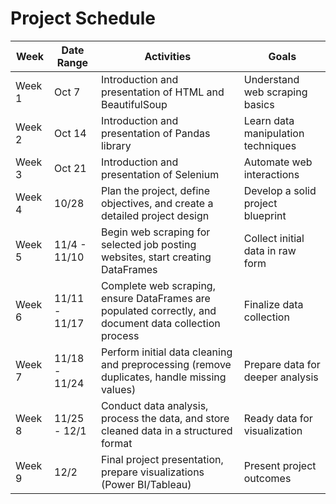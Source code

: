 # Project Schedule

| **Week** | **Date Range**   | **Activities**                                                                                         | **Goals**                           |
|----------|-------------------|--------------------------------------------------------------------------------------------------------|-------------------------------------|
| Week 1   | Oct 7            | Introduction and presentation of HTML and BeautifulSoup                                                | Understand web scraping basics      |
| Week 2   | Oct 14           | Introduction and presentation of Pandas library                                                        | Learn data manipulation techniques  |
| Week 3   | Oct 21           | Introduction and presentation of Selenium                                                              | Automate web interactions           |
| Week 4   | 10/28            | Plan the project, define objectives, and create a detailed project design                              | Develop a solid project blueprint  |
| Week 5   | 11/4 - 11/10     | Begin web scraping for selected job posting websites, start creating DataFrames                        | Collect initial data in raw form   |
| Week 6   | 11/11 - 11/17    | Complete web scraping, ensure DataFrames are populated correctly, and document data collection process | Finalize data collection           |
| Week 7   | 11/18 - 11/24    | Perform initial data cleaning and preprocessing (remove duplicates, handle missing values)             | Prepare data for deeper analysis   |
| Week 8   | 11/25 - 12/1     | Conduct data analysis, process the data, and store cleaned data in a structured format                 | Ready data for visualization       |
| Week 9   | 12/2             | Final project presentation, prepare visualizations (Power BI/Tableau)                                  | Present project outcomes           |
